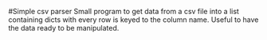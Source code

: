 #Simple csv parser
Small program to get data from a csv file into a list containing dicts with every row is keyed to the column name. Useful to have the data ready to be manipulated.
